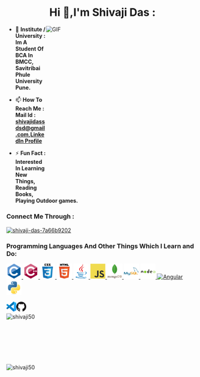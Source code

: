 <h1 align="center">Hi 👋,I'm Shivaji Das  :</h1>













 <img align = "right" alt = "GIF" src = "https://user-images.githubusercontent.com/82969117/121580705-ac2db780-ca4a-11eb-8190-a90b038a0087.gif" width="400" height="440" />

- 📄 **Institute / University : Im A Student Of BCA In BMCC, Savitribai Phule University Pune.**

- 📫 **How To Reach Me : Mail Id : shivajidassdsd@gmail.com,[LinkedIn Profile](https://www.linkedin.com/in/shivaji-das-7a66b9202/)**

- ⚡ **Fun Fact : Interested In Learning New Things, Reading Books, Playing Outdoor games.**

<h3 align="left">Connect Me Through :</h3>
<p align="left">
<a href="https://www.linkedin.com/in/shivaji-das-7a66b9202/" target="blank"><img align="center" src="https://raw.githubusercontent.com/rahuldkjain/github-profile-readme-generator/master/src/images/icons/Social/linked-in-alt.svg" alt="shivaji-das-7a66b9202" height="30" width="30" /></a>

</p>

<h3 align="left">Programming Languages And Other Things Which I Learn and Do: </h3>

<p align="left"> <a href="https://www.cprogramming.com/" target="_blank"> <img src="https://raw.githubusercontent.com/devicons/devicon/master/icons/c/c-original.svg" alt="c" width="40" height="40"/> </a> <a href="https://www.w3schools.com/cpp/" target="_blank"> <img src="https://raw.githubusercontent.com/devicons/devicon/master/icons/cplusplus/cplusplus-original.svg" alt="cplusplus" width="40" height="40"/> </a> <a href="https://www.w3schools.com/css/" target="_blank"> <img src="https://raw.githubusercontent.com/devicons/devicon/master/icons/css3/css3-original-wordmark.svg" alt="css3" width="40" height="40"/> </a> <a href="https://www.w3.org/html/" target="_blank"> <img src="https://raw.githubusercontent.com/devicons/devicon/master/icons/html5/html5-original-wordmark.svg" alt="html5" width="40" height="40"/> </a> <a href="https://www.java.com" target="_blank"> <img src="https://raw.githubusercontent.com/devicons/devicon/master/icons/java/java-original.svg" alt="java" width="40" height="40"/> </a> <a href="https://developer.mozilla.org/en-US/docs/Web/JavaScript" target="_blank"> <img src="https://raw.githubusercontent.com/devicons/devicon/master/icons/javascript/javascript-original.svg" alt="javascript" width="40" height="40"/> </a>  <a href="https://www.mongodb.com/" target="_blank"> <img src="https://raw.githubusercontent.com/devicons/devicon/master/icons/mongodb/mongodb-original-wordmark.svg" alt="mongodb" width="40" height="40"/> </a> <a href="https://www.mysql.com/" target="_blank"> <img src="https://raw.githubusercontent.com/devicons/devicon/master/icons/mysql/mysql-original-wordmark.svg" alt="mysql" width="40" height="40"/> </a> <a href="https://nodejs.org" target="_blank"> <img src="https://raw.githubusercontent.com/devicons/devicon/master/icons/nodejs/nodejs-original-wordmark.svg" alt="nodejs" width="40" height="40"/> </a>  </a> <a href="https://angular.io/" target="_blank"> <img src="https://user-images.githubusercontent.com/82969117/126209391-7e7cb58e-b104-4b68-b0cf-b3ef3913e9b7.png" alt="Angular" width="40" height="40"/> </a> </a> <a href="https://www.python.org" target="_blank"> <img src="https://raw.githubusercontent.com/devicons/devicon/master/icons/python/python-original.svg" alt="python" width="40" height="40"/> </a>  </p>
<img align="left" alt="Visual Studio Code" width="26px" src="https://raw.githubusercontent.com/github/explore/80688e429a7d4ef2fca1e82350fe8e3517d3494d/topics/visual-studio-code/visual-studio-code.png" />
<img align="left" alt="GitHub" width="26px" src="https://raw.githubusercontent.com/github/explore/78df643247d429f6cc873026c0622819ad797942/topics/github/github.png" />


<br><p><img align="left" src="https://github-readme-stats.vercel.app/api/top-langs?username=shivaji50&show_icons=true&locale=en&layout=compact" alt="shivaji50" /></p><br><br><br><br><br><br>
<br><p><img align="left" src="https://github-readme-streak-stats.herokuapp.com/?user=shivaji50&" alt="shivaji50" /></p><br>


